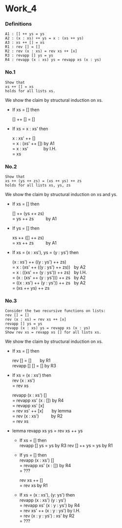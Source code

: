 # Work_4

### Definitions

```
A1 : [] ++ ys = ys
A2 : (x : xs) ++ ys = x : (xs ++ ys)
A3 : xs ++ [] = xs
R1 : rev [] = []
R2 : rev (x : xs) = rev xs ++ [x]
R3 : revapp [] ys = ys
R4 : revapp (x : xs) ys = revapp xs (x : ys)
```

### No.1

```
Show that
xs ++ [] = xs
holds for all lists xs.
```

We show the claim by structural induction on xs.

- If xs = [] then

  [] ++ [] = []

- If xs = x : xs' then

  x : xs' ++ []  
  = x : (xs' ++ []) by A1  
  = x : xs' &emsp;&emsp;&emsp; by I.H.  
  = xs

### No.2

```
Show that
xs ++ (ys ++ zs) = (xs ++ ys) ++ zs
holds for all lists xs, ys, zs
```

We show the claim by structural induction on xs and ys.

- If xs = [] then

  [] ++ (ys ++ zs)  
  = ys ++ zs &emsp;&emsp;&nbsp; by A1

- If ys = [] then

  xs ++ ([] ++ zs)  
  = xs ++ zs &emsp;&emsp;&nbsp; by A1

- If xs = (x : xs'), ys = (y : ys') then

  (x : xs') ++ ((y : ys') ++ zs)  
  = x : (xs' ++ ((y : ys') ++ zs)) &nbsp;&nbsp;by A2  
  = x : ((xs' ++ (y : ys')) ++ zs) &nbsp;&nbsp;by I.H.  
  = (x : (xs' ++ (y : ys'))) ++ zs &nbsp;&nbsp;by A2  
  = ((x : xs') ++ (y : ys')) ++ zs &nbsp;&nbsp;by A2  
  = (xs ++ ys) ++ zs

### No.3

```
Consider the two recursive functions on lists:
rev [] = []
rev (x : xs) = rev xs ++ [x]
revapp [] ys = ys
revapp (x : xs) ys = revapp xs (x : ys)
Show rev xs = revapp xs [] for all lists xs.
```

We show the claim by structural induction on xs.

- If xs = [] then

  rev [] = [] &nbsp;&nbsp;&nbsp;&nbsp;&nbsp;&nbsp;by R1  
  revapp [] [] = [] by R3

- If xs = (x : xs') then  
  rev (x : xs')  
  = rev xs

  revapp (x : xs') []  
  = revapp xs' (x : []) by R4  
  = revapp xs' [x]  
  = rev xs' ++ [x] &nbsp;&nbsp;&nbsp;&nbsp;&nbsp; by lemma  
  = rev (x : xs') &emsp;&emsp;&nbsp; by R2  
  = rev xs

- lemma
  revapp xs ys = rev xs ++ ys

  - If xs = [] then  
    revapp [] ys = ys by R3
    rev [] ++ ys = ys by R1

  - If ys = [] then  
    revapp (x : xs') []  
    = revapp xs' (x : []) by R4  
    = ???

    rev xs ++ []  
    = rev xs by R1

  - If xs = (x : xs'), (y: ys') then  
    revapp (x : xs') (y : ys')  
    = revapp xs' (x : y : ys') by R4  
    = rev xs' ++ (x : y : ys') by I.H.  
    = rev (x : y : ys') : xs' by R2  
    = ???

<!-- No. 1 は帰納法の仮定 (induction hypothesis, I.H.) をどこで
用いていますか？わかるように記して下さい。

No. 2 は場合分けを取り尽くしていません。 xs = [1], ys = zs = [] の
とき、証明が対応できません。そもそも本当に場合分けしないといけない
変数はどれなのでしょうか。証明を整理して下さい。

No. 3 は補題の証明を書いて下さい。また帰納法の仮定をどこで
用いていますか？わかるように記して下さい。 -->
